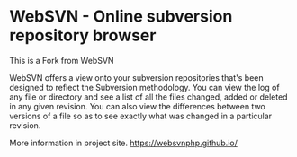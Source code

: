 # WebSVN - Online subversion repository browser

This is a Fork from WebSVN

WebSVN offers a view onto your subversion repositories that's been designed to reflect the Subversion methodology. 
You can view the log of any file or directory and see a list of all the files changed, added or deleted in any given revision. 
You can also view the differences between two versions of a file so as to see exactly what was changed in a particular revision.

More information in project site. https://websvnphp.github.io/
